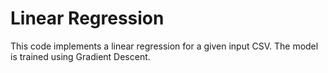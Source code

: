 # Linear Regression

This code implements a linear regression for a given input CSV. The model is trained using Gradient Descent.
